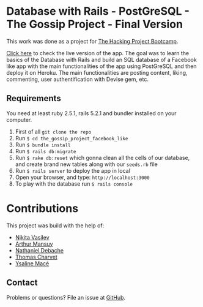 # Database with Rails - PostGreSQL - The Gossip Project - Final Version

This work was done as a project for [The Hacking Project Bootcamp](https://www.thehackingproject.org/).

[Click here](https://thegossip-project-fb-like.herokuapp.com/) to check the live version of the app.
The goal was to learn the basics of the Database with Rails and build an SQL database of a Facebook like app with the main functionalities of the app using PostGreSQL and then deploy it on Heroku. The main functionalities are posting content, liking, commenting, user authentification with Devise gem, etc.

## Requirements

You need at least ruby 2.5.1, rails 5.2.1 and bundler installed on your computer.

1. First of all `git clone the repo`
2. Run `$ cd the_gossip_project_facebook_like`
3. Run `$ bundle install`
4. Run `$ rails db:migrate`
5. Run `$ rake db:reset` which gonna clean all the cells of our database, and create brand new tables along with our `seeds.rb` file
6. Run `$ rails server` to deploy the app in local
7. Open your browser, and type: `http://localhost:3000`
8. To play with the database run `$ rails console`

# Contributions

This project was build with the help of:
* [Nikita Vasilev](https://github.com/nikitavasilev)
* [Arthur Mansuy](https://github.com/tutus06)
* [Nathaniel Debache](https://github.com/Natdenice)
* [Thomas Charvet](https://github.com/TomacTh)
* [Ysaline Macé](https://github.com/Ysalien)

## Contact

Problems or questions? File an issue at [GitHub](https://github.com/nikitavasilev/the_gossip_project_facebook_like/issues).